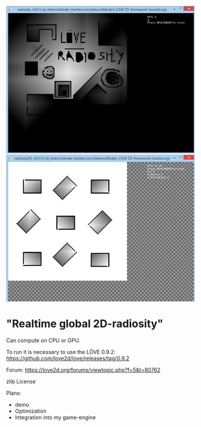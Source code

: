 ﻿![Image not found](https://raw.githubusercontent.com/AntonioModer/radiosity2D/master/sreenshot%20CPU.png)
![Image not found](https://raw.githubusercontent.com/AntonioModer/radiosity2D/master/sreenshot%20GPU.png)
# "Realtime global 2D-radiosity"
Can compute on CPU or GPU.

To run it is necessary to use the LÖVE 0.9.2: https://github.com/love2d/love/releases/tag/0.9.2

Forum: https://love2d.org/forums/viewtopic.php?f=5&t=80762

zlib License

Plans:
* demo
* Optimization
* Integration into my game-engine

